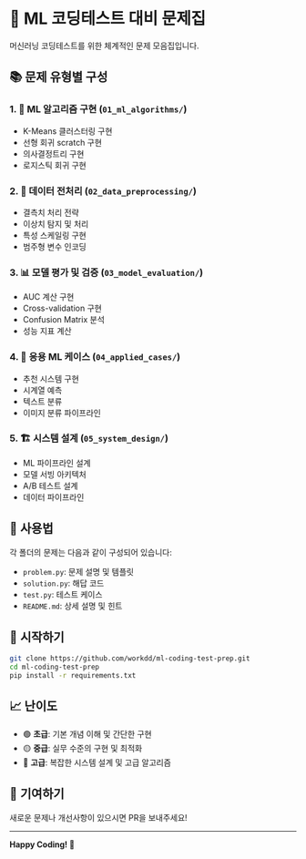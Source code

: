 # 🤖 ML 코딩테스트 대비 문제집

머신러닝 코딩테스트를 위한 체계적인 문제 모음집입니다.

## 📚 문제 유형별 구성

### 1. 🔧 ML 알고리즘 구현 (`01_ml_algorithms/`)
- K-Means 클러스터링 구현
- 선형 회귀 scratch 구현
- 의사결정트리 구현
- 로지스틱 회귀 구현

### 2. 🔄 데이터 전처리 (`02_data_preprocessing/`)
- 결측치 처리 전략
- 이상치 탐지 및 처리
- 특성 스케일링 구현
- 범주형 변수 인코딩

### 3. 📊 모델 평가 및 검증 (`03_model_evaluation/`)
- AUC 계산 구현
- Cross-validation 구현
- Confusion Matrix 분석
- 성능 지표 계산

### 4. 🎯 응용 ML 케이스 (`04_applied_cases/`)
- 추천 시스템 구현
- 시계열 예측
- 텍스트 분류
- 이미지 분류 파이프라인

### 5. 🏗️ 시스템 설계 (`05_system_design/`)
- ML 파이프라인 설계
- 모델 서빙 아키텍처
- A/B 테스트 설계
- 데이터 파이프라인

## 🎯 사용법

각 폴더의 문제는 다음과 같이 구성되어 있습니다:
- `problem.py`: 문제 설명 및 템플릿
- `solution.py`: 해답 코드
- `test.py`: 테스트 케이스
- `README.md`: 상세 설명 및 힌트

## 🚀 시작하기

```bash
git clone https://github.com/workdd/ml-coding-test-prep.git
cd ml-coding-test-prep
pip install -r requirements.txt
```

## 📈 난이도

- 🟢 **초급**: 기본 개념 이해 및 간단한 구현
- 🟡 **중급**: 실무 수준의 구현 및 최적화
- 🔴 **고급**: 복잡한 시스템 설계 및 고급 알고리즘

## 🤝 기여하기

새로운 문제나 개선사항이 있으시면 PR을 보내주세요!

---

**Happy Coding! 🎉**